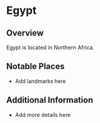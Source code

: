 # Egypt
## Overview
Egypt is located in Northern Africa.

## Notable Places
- Add landmarks here

## Additional Information
- Add more details here
